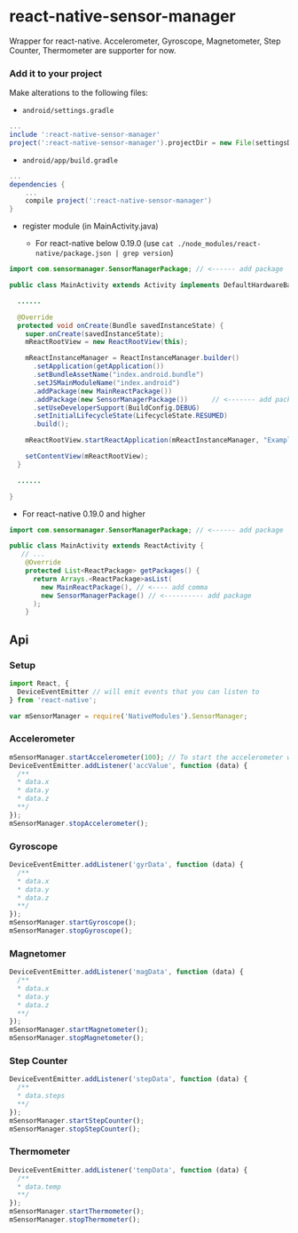 react-native-sensor-manager
============================

Wrapper for react-native. Accelerometer, Gyroscope, Magnetometer, Step Counter, Thermometer are supporter for now.

### Add it to your project

Make alterations to the following files:

* `android/settings.gradle`

```gradle
...
include ':react-native-sensor-manager'
project(':react-native-sensor-manager').projectDir = new File(settingsDir, '../node_modules/react-native-sensor-manager/android')
```

* `android/app/build.gradle`

```gradle
...
dependencies {
    ...
    compile project(':react-native-sensor-manager')
}
```

* register module (in MainActivity.java)
 
  * For react-native below 0.19.0 (use `cat ./node_modules/react-native/package.json | grep version`)

```java
import com.sensormanager.SensorManagerPackage; // <------ add package

public class MainActivity extends Activity implements DefaultHardwareBackBtnHandler {

  ......

  @Override
  protected void onCreate(Bundle savedInstanceState) {
    super.onCreate(savedInstanceState);
    mReactRootView = new ReactRootView(this);

    mReactInstanceManager = ReactInstanceManager.builder()
      .setApplication(getApplication())
      .setBundleAssetName("index.android.bundle")
      .setJSMainModuleName("index.android")
      .addPackage(new MainReactPackage())
      .addPackage(new SensorManagerPackage())      // <------- add package
      .setUseDeveloperSupport(BuildConfig.DEBUG)
      .setInitialLifecycleState(LifecycleState.RESUMED)
      .build();

    mReactRootView.startReactApplication(mReactInstanceManager, "ExampleRN", null);

    setContentView(mReactRootView);
  }

  ......

}
```

  * For react-native 0.19.0 and higher
```java
import com.sensormanager.SensorManagerPackage; // <------ add package

public class MainActivity extends ReactActivity {
   // ...
    @Override
    protected List<ReactPackage> getPackages() {
      return Arrays.<ReactPackage>asList(
        new MainReactPackage(), // <---- add comma
        new SensorManagerPackage() // <---------- add package
      );
    }
```

Api
----

### Setup
```js
import React, {
  DeviceEventEmitter // will emit events that you can listen to
} from 'react-native';

var mSensorManager = require('NativeModules').SensorManager;
```


### Accelerometer
```js
mSensorManager.startAccelerometer(100); // To start the accelerometer with a minimum delay of 100ms between events.
DeviceEventEmitter.addListener('accValue', function (data) {
  /**
  * data.x
  * data.y
  * data.z
  **/
});
mSensorManager.stopAccelerometer();
```

### Gyroscope
```js
DeviceEventEmitter.addListener('gyrData', function (data) {
  /**
  * data.x
  * data.y
  * data.z
  **/
});
mSensorManager.startGyroscope();
mSensorManager.stopGyroscope();
```

### Magnetomer
```js
DeviceEventEmitter.addListener('magData', function (data) {
  /**
  * data.x
  * data.y
  * data.z
  **/
});
mSensorManager.startMagnetometer();
mSensorManager.stopMagnetometer();
```

### Step Counter
```js
DeviceEventEmitter.addListener('stepData', function (data) {
  /**
  * data.steps
  **/
});
mSensorManager.startStepCounter();
mSensorManager.stopStepCounter();
```

### Thermometer
```js
DeviceEventEmitter.addListener('tempData', function (data) {
  /**
  * data.temp
  **/
});
mSensorManager.startThermometer();
mSensorManager.stopThermometer();
```
